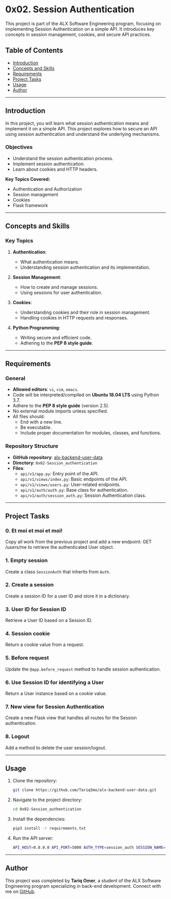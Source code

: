 # 0x02. Session Authentication

This project is part of the ALX Software Engineering program, focusing on implementing Session Authentication on a simple API. It introduces key concepts in session management, cookies, and secure API practices.

## Table of Contents

- [Introduction](#introduction)
- [Concepts and Skills](#concepts-and-skills)
- [Requirements](#requirements)
- [Project Tasks](#project-tasks)
- [Usage](#usage)
- [Author](#author)

---

## Introduction

In this project, you will learn what session authentication means and implement it on a simple API. This project explores how to secure an API using session authentication and understand the underlying mechanisms.

### Objectives

- Understand the session authentication process.
- Implement session authentication.
- Learn about cookies and HTTP headers.

**Key Topics Covered:**

- Authentication and Authorization
- Session management
- Cookies
- Flask framework

---

## Concepts and Skills

### Key Topics

1. **Authentication**:
   - What authentication means.
   - Understanding session authentication and its implementation.

2. **Session Management**:
   - How to create and manage sessions.
   - Using sessions for user authentication.

3. **Cookies**:
   - Understanding cookies and their role in session management.
   - Handling cookies in HTTP requests and responses.

4. **Python Programming**:
   - Writing secure and efficient code.
   - Adhering to the **PEP 8 style guide**.

---

## Requirements

### General

- **Allowed editors**: `vi`, `vim`, `emacs`.
- Code will be interpreted/compiled on **Ubuntu 18.04 LTS** using Python 3.7.
- Adhere to the **PEP 8 style guide** (version 2.5).
- No external module imports unless specified.
- All files should:
  - End with a new line.
  - Be executable.
  - Include proper documentation for modules, classes, and functions.

### Repository Structure

- **GitHub repository**: [alx-backend-user-data](https://github.com/Tariq5mo/alx-backend-user-data)
- **Directory**: `0x02-Session_authentication`
- **Files**:
  - `api/v1/app.py`: Entry point of the API.
  - `api/v1/views/index.py`: Basic endpoints of the API.
  - `api/v1/views/users.py`: User-related endpoints.
  - `api/v1/auth/auth.py`: Base class for authentication.
  - `api/v1/auth/session_auth.py`: Session Authentication class.

---

## Project Tasks

### **0. Et moi et moi et moi!**

Copy all work from the previous project and add a new endpoint: GET /users/me to retrieve the authenticated User object.

### **1. Empty session**

Create a class `SessionAuth` that inherits from `Auth`.

### **2. Create a session**

Create a session ID for a user ID and store it in a dictionary.

### **3. User ID for Session ID**

Retrieve a User ID based on a Session ID.

### **4. Session cookie**

Return a cookie value from a request.

### **5. Before request**

Update the `@app.before_request` method to handle session authentication.

### **6. Use Session ID for identifying a User**

Return a User instance based on a cookie value.

### **7. New view for Session Authentication**

Create a new Flask view that handles all routes for the Session authentication.

### **8. Logout**

Add a method to delete the user session/logout.

---

## Usage

1. Clone the repository:

   ```bash
   git clone https://github.com/Tariq5mo/alx-backend-user-data.git
   ```

2. Navigate to the project directory:

   ```bash
   cd 0x02-Session_authentication
   ```

3. Install the dependencies:

   ```bash
   pip3 install -r requirements.txt
   ```

4. Run the API server:

   ```bash
   API_HOST=0.0.0.0 API_PORT=5000 AUTH_TYPE=session_auth SESSION_NAME=_my_session_id python3 -m api.v1.app
   ```

---

## Author

This project was completed by **Tariq Omer**, a student of the ALX Software Engineering program specializing in back-end development. Connect with me on [GitHub](https://github.com/Tariq5mo).
